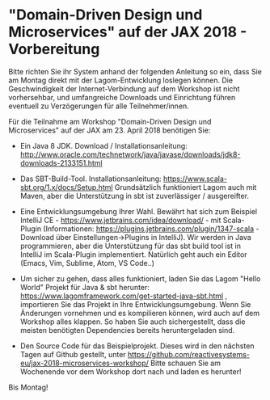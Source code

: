 # "Domain-Driven Design und Microservices" auf der JAX 2018 - Vorbereitung

Bitte richten Sie ihr System anhand der folgenden Anleitung so ein, dass Sie am Montag direkt mit der Lagom-Entwicklung loslegen können. Die Geschwindigkeit der Internet-Verbindung auf dem Workshop ist nicht vorhersehbar, und umfangreiche Downloads und Einrichtung führen eventuell zu Verzögerungen für alle Teilnehmer/innen.


Für die Teilnahme am Workshop "Domain-Driven Design und Microservices" auf der JAX am 23. April 2018 benötigen Sie:

* Ein Java 8 JDK. Download / Installationsanleitung: http://www.oracle.com/technetwork/java/javase/downloads/jdk8-downloads-2133151.html

* Das SBT-Build-Tool. Installationsanleitung: https://www.scala-sbt.org/1.x/docs/Setup.html Grundsätzlich funktioniert Lagom auch mit Maven, aber die Unterstützung in sbt ist zuverlässiger / ausgereifter.

* Eine Entwicklungsumgebung Ihrer Wahl. Bewährt hat sich zum Beispiel IntelliJ CE - https://www.jetbrains.com/idea/download/ -  mit Scala-Plugin (Informationen: https://plugins.jetbrains.com/plugin/1347-scala - Download über Einstellungen->Plugins in IntelliJ). Wir werden in Java programmieren, aber die Unterstützung für das sbt build tool ist in IntelliJ im Scala-Plugin implementiert. Natürlich geht auch ein Editor (Emacs, Vim, Sublime, Atom, VS Code..)

* Um sicher zu gehen, dass alles funktioniert, laden Sie das Lagom "Hello World" Projekt für Java & sbt herunter: https://www.lagomframework.com/get-started-java-sbt.html , importieren Sie das Projekt in Ihre Entwicklungsumgebung. Wenn Sie Änderungen vornehmen und es kompilieren können, wird auch auf dem Workshop alles klappen. So haben Sie auch sichergestellt, dass die meisten benötigten Dependencies bereits heruntergeladen sind.

* Den Source Code für das Beispielprojekt. Dieses wird in den nächsten Tagen auf Github gestellt, unter https://github.com/reactivesystems-eu/jax-2018-microservices-workshop/ Bitte schauen Sie am Wochenende vor dem Workshop dort nach und laden es herunter!

Bis Montag!


